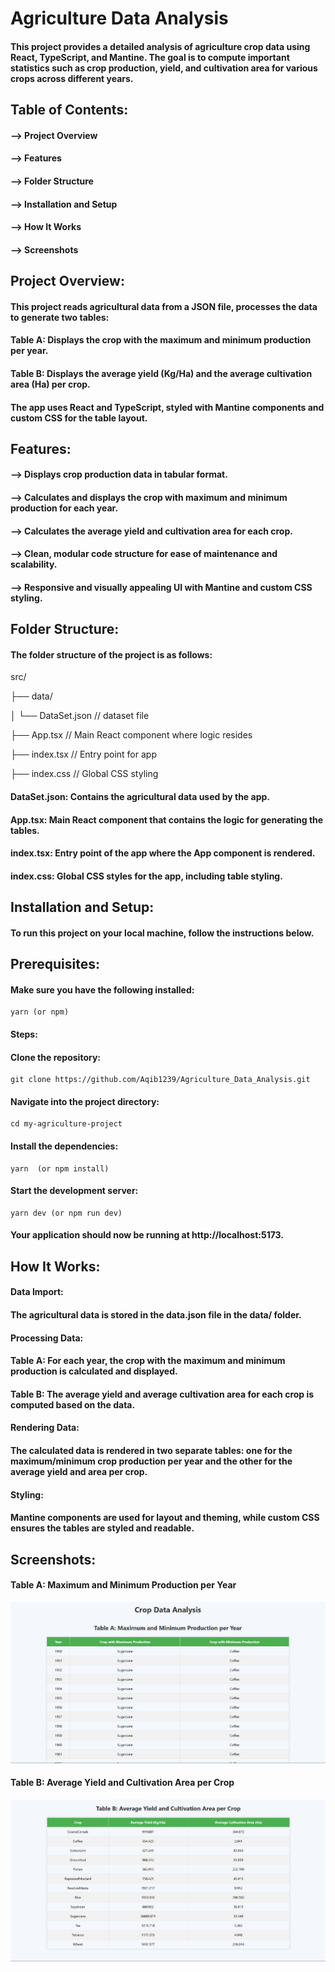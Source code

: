 
# Agriculture Data Analysis
#### This project provides a detailed analysis of agriculture crop data using React, TypeScript, and Mantine. The goal is to compute important statistics such as crop production, yield, and cultivation area for various crops across different years.

## Table of Contents:

#### --> Project Overview

#### --> Features

#### --> Folder Structure

#### --> Installation and Setup

#### --> How It Works

#### --> Screenshots

## Project Overview:

#### This project reads agricultural data from a JSON file, processes the data to generate two tables:

#### Table A: Displays the crop with the maximum and minimum production per year.

#### Table B: Displays the average yield (Kg/Ha) and the average cultivation area (Ha) per crop.

#### The app uses React and TypeScript, styled with Mantine components and custom CSS for the table layout.

## Features:

#### --> Displays crop production data in tabular format.

#### --> Calculates and displays the crop with maximum and minimum production for each year.

#### --> Calculates the average yield and cultivation area for each crop.

#### --> Clean, modular code structure for ease of maintenance and scalability.

#### --> Responsive and visually appealing UI with Mantine and custom CSS styling.

## Folder Structure:

#### The folder structure of the project is as follows:

src/

├── data/

│   └── DataSet.json           // dataset file

├── App.tsx                 // Main React component where logic resides

├── index.tsx               // Entry point for app

├── index.css               // Global CSS styling

#### DataSet.json: Contains the agricultural data used by the app.

#### App.tsx: Main React component that contains the logic for generating the tables.

#### index.tsx: Entry point of the app where the App component is rendered.

#### index.css: Global CSS styles for the app, including table styling.

## Installation and Setup:

#### To run this project on your local machine, follow the instructions below.

## Prerequisites:

#### Make sure you have the following installed:

    yarn (or npm)

#### Steps:

#### Clone the repository:

    git clone https://github.com/Aqib1239/Agriculture_Data_Analysis.git

#### Navigate into the project directory:

    cd my-agriculture-project

#### Install the dependencies:

    yarn  (or npm install)

#### Start the development server:

    yarn dev (or npm run dev)
#### Your application should now be running at http://localhost:5173.

## How It Works:

#### Data Import: 
  
 #### The agricultural data is stored in the data.json file in the data/ folder.

#### Processing Data:

#### Table A: For each year, the crop with the maximum and minimum production is calculated and displayed.

#### Table B: The average yield and average cultivation area for each crop is computed based on the data.

#### Rendering Data:

  #### The calculated data is rendered in two separate tables: one for the maximum/minimum crop production per year and the other for the average yield and area per crop.

#### Styling:

#### Mantine components are used for layout and theming, while custom CSS ensures the tables are styled and readable.

## Screenshots:

#### Table A: Maximum and Minimum Production per Year

![Table_A](./table-A.png)

#### Table B: Average Yield and Cultivation Area per Crop

![Table_B](./table-B.png)
